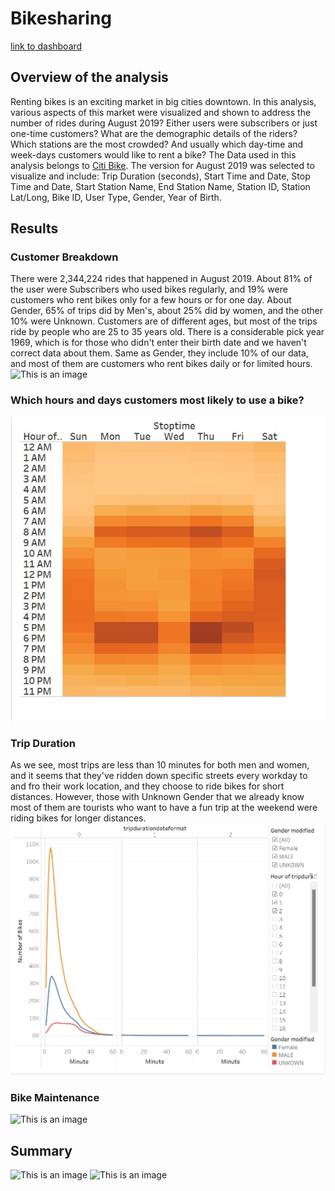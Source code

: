 # Bikesharing 
[link to dashboard](https://public.tableau.com/app/profile/radman.ghafoorie/viz/CitiBike_16431620179410/Dashboard2?publish=yes)

## Overview of the analysis
Renting bikes is an exciting market in big cities downtown. In this analysis, various aspects of this market were visualized and shown to address the number of rides during August 2019? Either users were subscribers or just one-time customers? What are the demographic details of the riders? Which stations are the most crowded? And usually which day-time and week-days customers would like to rent a bike?
The Data used in this analysis belongs to [Citi Bike](https://ride.citibikenyc.com/system-data). The version for August 2019 was selected to visualize and include: Trip Duration (seconds), Start Time and Date, Stop Time and Date, Start Station Name, End Station Name, Station ID, Station Lat/Long, Bike ID, User Type, Gender, Year of Birth.


## Results
### Customer Breakdown
There were 2,344,224 rides that happened in August 2019. About 81% of the user were Subscribers who used bikes regularly, and 19% were customers who rent bikes only for a few hours or for one day. About Gender, 65% of trips did by Men's, about 25% did by women, and the other 10% were Unknown. 
Customers are of different ages, but most of the trips ride by people who are 25 to 35 years old. There is a considerable pick year 1969, which is for those who didn't enter their birth date and we haven't correct data about them. Same as Gender, they include 10% of our data, and most of them are customers who rent bikes daily or for limited hours.
![This is an image](/S1-CustomerBreakdown.jpg)

### Which hours and days customers most likely to use a bike?
![This is an image](/S5-WeekdayHitMap.jpg)


### Trip Duration
As we see, most trips are less than 10 minutes for both men and women, and it seems that they've ridden down specific streets every workday to and fro their work location, and they choose to ride bikes for short distances. However, those with Unknown Gender that we already know most of them are tourists who want to have a fun trip at the weekend were riding bikes for longer distances. 
![This is an image](/S4-GenderTripDuration.jpg)


### Bike Maintenance
![This is an image](/D6-BikeMaintenance.jpg)

## Summary
![This is an image](/D2-HotHours.jpg)
![This is an image](/D3-TripDuration.jpg)
